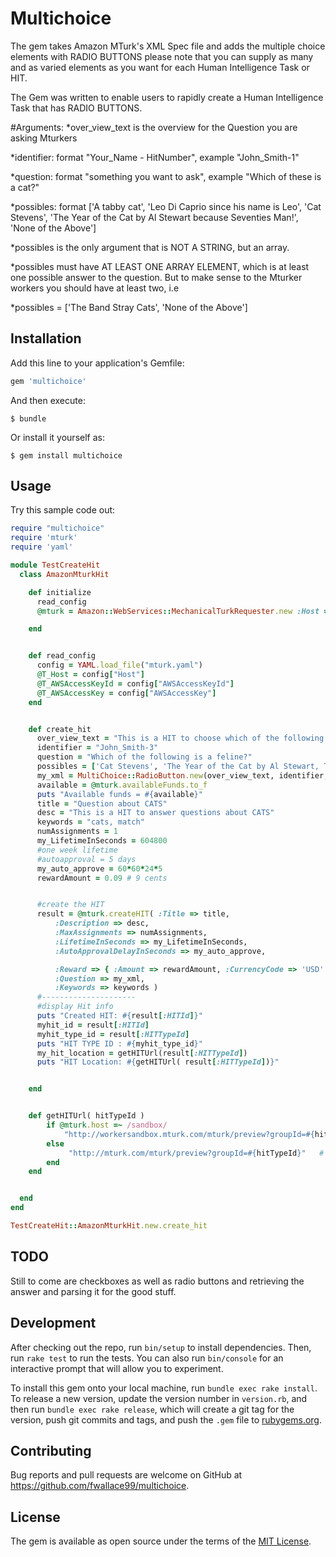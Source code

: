 # Multichoice

The gem takes Amazon MTurk's XML Spec file and adds the multiple choice elements with RADIO BUTTONS
please note that you can supply as many and as varied elements as you want
for each Human Intelligence Task or HIT.

The Gem was written to enable users to rapidly create a Human Intelligence Task that has RADIO BUTTONS.

#Arguments:
  *over_view_text is the overview for the Question you are asking Mturkers

  *identifier: format "Your_Name - HitNumber", example "John_Smith-1"

  *question: format "something you want to ask", example "Which of these is a cat?"

  *possibles: format ['A tabby cat', 'Leo Di Caprio since his name is Leo', 'Cat Stevens', 'The Year of the Cat by Al Stewart because Seventies Man!', 'None of the Above']

  *possibles is the only argument that is NOT A STRING, but an array.

  *possibles must have AT LEAST ONE ARRAY ELEMENT, which is at least one possible answer to the question. But to make sense to the Mturker workers you should have at least two, i.e
  
  *possibles = ['The Band Stray Cats', 'None of the Above']

## Installation

Add this line to your application's Gemfile:

```ruby
gem 'multichoice'
```

And then execute:

    $ bundle

Or install it yourself as:

    $ gem install multichoice

## Usage
Try this sample code out:

```ruby
require "multichoice"
require 'mturk'
require 'yaml'

module TestCreateHit
  class AmazonMturkHit

    def initialize
      read_config
      @mturk = Amazon::WebServices::MechanicalTurkRequester.new :Host => @T_Host, :AWSAccessKeyId => @T_AWSAccessKeyId, :AWSAccessKey => @T_AWSAccessKey

    end


    def read_config
      config = YAML.load_file("mturk.yaml")
      @T_Host = config["Host"]
      @T_AWSAccessKeyId = config["AWSAccessKeyId"]
      @T_AWSAccessKey = config["AWSAccessKey"]
    end


    def create_hit
      over_view_text = "This is a HIT to choose which of the following is a cat"
      identifier = "John_Smith-3"
      question = "Which of the following is a feline?"
      possibles = ['Cat Stevens', 'The Year of the Cat by Al Stewart, The Seventies Man', 'Leo DiCaprio because his name is Leo', 'a tabby cat', 'None of the Above, they are all wrong']
      my_xml = MultiChoice::RadioButton.new(over_view_text, identifier, question, possibles).execute
      available = @mturk.availableFunds.to_f
      puts "Available funds = #{available}"
      title = "Question about CATS"
      desc = "This is a HIT to answer questions about CATS"
      keywords = "cats, match"
      numAssignments = 1
      my_LifetimeInSeconds = 604800
      #one week lifetime
      #autoapproval = 5 days
      my_auto_approve = 60*60*24*5
      rewardAmount = 0.09 # 9 cents


      #create the HIT
      result = @mturk.createHIT( :Title => title,
          :Description => desc,
          :MaxAssignments => numAssignments,
          :LifetimeInSeconds => my_LifetimeInSeconds,
          :AutoApprovalDelayInSeconds => my_auto_approve,

          :Reward => { :Amount => rewardAmount, :CurrencyCode => 'USD' },
          :Question => my_xml,
          :Keywords => keywords )
      #---------------------
      #display Hit info
      puts "Created HIT: #{result[:HITId]}"
      myhit_id = result[:HITId]
      myhit_type_id = result[:HITTypeId]
      puts "HIT TYPE ID : #{myhit_type_id}"
      my_hit_location = getHITUrl(result[:HITTypeId])
      puts "HIT Location: #{getHITUrl( result[:HITTypeId])}"


    end


    def getHITUrl( hitTypeId )
        if @mturk.host =~ /sandbox/
            "http://workersandbox.mturk.com/mturk/preview?groupId=#{hitTypeId}"   # Sandbox Url
        else
             "http://mturk.com/mturk/preview?groupId=#{hitTypeId}"   # Production Url
        end
    end


  end
end

TestCreateHit::AmazonMturkHit.new.create_hit
```

## TODO

Still to come are checkboxes as well as radio buttons and retrieving the answer and parsing it for the good stuff.

## Development

After checking out the repo, run `bin/setup` to install dependencies. Then, run `rake test` to run the tests. You can also run `bin/console` for an interactive prompt that will allow you to experiment.

To install this gem onto your local machine, run `bundle exec rake install`. To release a new version, update the version number in `version.rb`, and then run `bundle exec rake release`, which will create a git tag for the version, push git commits and tags, and push the `.gem` file to [rubygems.org](https://rubygems.org).

## Contributing

Bug reports and pull requests are welcome on GitHub at https://github.com/fwallace99/multichoice.


## License

The gem is available as open source under the terms of the [MIT License](http://opensource.org/licenses/MIT).

